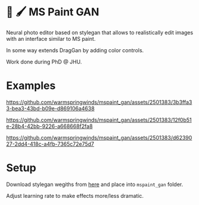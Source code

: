 # :art: :paintbrush:  MS Paint GAN
Neural photo editor based on stylegan that allows to realistically edit images with an interface similar to MS paint.

In some way extends DragGan by adding color controls.

Work done during PhD @ JHU. 

# Examples


https://github.com/warmspringwinds/mspaint_gan/assets/2501383/3b3ffa33-bea3-43bd-b09e-d869106a4638


https://github.com/warmspringwinds/mspaint_gan/assets/2501383/12f0b51e-28b4-42bb-9226-a668668f2fa8


https://github.com/warmspringwinds/mspaint_gan/assets/2501383/d6239027-2dd4-418c-a4fb-7365c72e75d7



# Setup

Download stylegan wegiths from [here](https://github.com/lernapparat/lernapparat/releases/download/v2019-02-01/karras2019stylegan-ffhq-1024x1024.for_g_all.pt) and place into ```mspaint_gan``` folder.

Adjust learning rate to make effects more/less dramatic.
